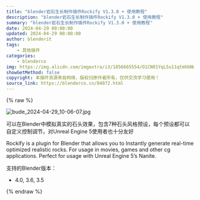 ```yaml
---
title: "blender岩石生长制作插件Rockify V1.3.0 + 使用教程"
description: "blender岩石生长制作插件Rockify V1.3.0 + 使用教程"
summary: "blender岩石生长制作插件Rockify V1.3.0 + 使用教程"
date: 2024-04-29 00:00:00
updated: 2024-04-29 00:00:00
author: blenderit
tags: 
    - 其他插件
categories:
    - blenderco
img: https://img.alicdn.com/imgextra/i3/1856665554/O1CN01YqL5u11qtmhbNW97D_!!1856665554.jpg
showGetMethod: false
copyright: 本插件资源来自网络，版权归原作者所有，仅供交流学习使用！
source_link: https://blenderco.cn/84072.html
---
```


{% raw %}
<p><img class="aligncenter" src="https://img.alicdn.com/imgextra/i3/1856665554/O1CN01YqL5u11qtmhbNW97D_!!1856665554.jpg" alt="bude_2024-04-29_10-06-07.jpg"></p><p>可以在Blender中模拟真实的石头效果，包含7种石头风格预设，每个预设都可以自定义控制调节，对Unreal Engine 5使用者也十分友好</p><p>Rockify is a plugin for Blender that allows you to Instantly generate real-time optimized realistic rocks. For usage in movies, games and other cg applications. Perfect for usage with Unreal Engine 5’s Nanite.</p><p>支持的Blender版本：</p><ul>
<li>4.0, 3.6, 3.5</li>
</ul>
<div style="display: none">blenderco</div>
{% endraw %}